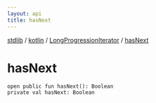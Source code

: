 ```yaml
---
layout: api
title: hasNext
---
```

[stdlib](../../index.md) / [kotlin](../index.md) / [LongProgressionIterator](index.md) / [hasNext](hasNext.md)

# hasNext

```
open public fun hasNext(): Boolean
private val hasNext: Boolean
```
